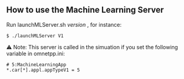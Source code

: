 
## How to use the Machine Learning Server
Run launchMLServer.sh *version* , for instance:

    $ ./launchMLServer V1

:warning: Note: This server is called in the simuation if you set the following variable in omnetpp.ini:

    # 5:MachineLearningApp
    *.car[*].appl.appTypeV1 = 5
